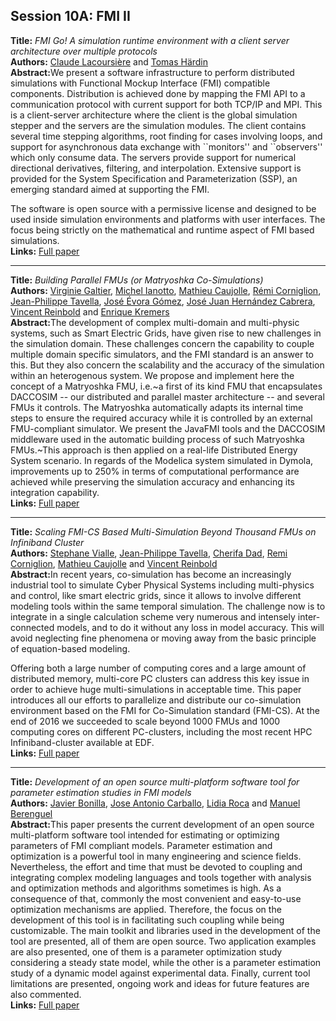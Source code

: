 <h2>Session 10A: FMI II</h2>
<p>
<b>Title:</b> <i> FMI Go! A simulation runtime environment with a client server   architecture over multiple protocols </i> <br />
<b>Authors:</b> <a href="../authors/author_150.html">Claude Lacoursière</a> and <a href="../authors/author_101.html">Tomas Härdin</a><br />
<b>Abstract:</b>We present a software infrastructure to perform distributed simulations
  with Functional Mockup Interface (FMI) compatible components.
  Distribution is achieved done by mapping the FMI API to a communication
  protocol with current support for both TCP/IP and MPI.  This is a
  client-server architecture where the client is the global simulation
  stepper and the servers are the simulation modules.  The client contains
  several time stepping algorithms, root finding for cases involving loops,
  and support for asynchronous data exchange with ``monitors'' and
  ``observers'' which only consume data.  The servers provide support for
  numerical directional derivatives, filtering, and interpolation.
  Extensive support is provided for the System Specification and
  Parameterization (SSP), an emerging standard aimed at supporting the FMI.

  The software is open source with a permissive license and designed to be
  used inside simulation environments and platforms with user interfaces.
  The focus being strictly on the mathematical and runtime aspect of FMI
  based simulations.<br />
<b>Links:</b> <a href="../submissions/ecp17132653_LacoursiereHardin.pdf">Full paper</a></p>
<hr />
<p>
<b>Title:</b> <i> Building Parallel FMUs (or Matryoshka Co-Simulations) </i> <br />
<b>Authors:</b> <a href="../authors/author_81.html">Virginie Galtier</a>, <a href="../authors/author_118.html">Michel Ianotto</a>, <a href="../authors/author_42.html">Mathieu Caujolle</a>, <a href="../authors/author_48.html">Rémi Corniglion</a>, <a href="../authors/author_267.html">Jean-Philippe Tavella</a>, <a href="../authors/author_67.html">José Évora Gómez</a>, <a href="../authors/author_109.html">José Juan Hernández Cabrera</a>, <a href="../authors/author_227.html">Vincent Reinbold</a> and <a href="../authors/author_144.html">Enrique Kremers</a><br />
<b>Abstract:</b>The development of complex multi-domain and multi-physic systems, such as Smart Electric Grids, have given rise to new challenges in the simulation domain. These challenges concern the capability to  couple multiple domain specific simulators, and the FMI standard is an answer to this. But they also concern the scalability and the accuracy of the simulation within an heterogenous system. We propose and implement here the concept of a Matryoshka FMU, i.e.~a first of its kind FMU that encapsulates DACCOSIM -- our distributed and parallel master architecture -- and several FMUs it controls. The Matryoshka automatically adapts its internal time steps to ensure the required accuracy while it is controlled by an external FMU-compliant simulator. We present the JavaFMI tools and the DACCOSIM middleware used in the automatic building process of such Matryoshka FMUs.~This approach is then applied on a real-life Distributed Energy System scenario. In regards of the Modelica system simulated  in Dymola, improvements up to 250% in terms of computational performance are achieved while preserving the simulation accuracy and enhancing its integration capability.<br />
<b>Links:</b> <a href="../submissions/ecp17132663_GaltierIanottoCaujolleCorniglionTavellaEvoragomezHernandezcabreraReinboldKremers.pdf">Full paper</a></p>
<hr />
<p>
<b>Title:</b> <i> Scaling FMI-CS Based Multi-Simulation Beyond Thousand FMUs on Infiniband Cluster </i> <br />
<b>Authors:</b> <a href="../authors/author_288.html">Stephane Vialle</a>, <a href="../authors/author_267.html">Jean-Philippe Tavella</a>, <a href="../authors/author_51.html">Cherifa Dad</a>, <a href="../authors/author_47.html">Remi Corniglion</a>, <a href="../authors/author_42.html">Mathieu Caujolle</a> and <a href="../authors/author_227.html">Vincent Reinbold</a><br />
<b>Abstract:</b>In recent years, co-simulation has become an increasingly industrial tool to simulate Cyber Physical Systems including multi-physics and control, like smart electric grids, since it allows to involve different modeling tools within the same temporal simulation. The challenge now is to integrate in a single calculation scheme very numerous and intensely inter-connected models, and to do it without any loss in model accuracy. This will avoid neglecting fine phenomena or moving away from the basic principle of equation-based modeling.

Offering both a large number of computing cores and a large amount of distributed memory, multi-core PC clusters can address this key issue in order to achieve huge multi-simulations in acceptable time. This paper introduces all our efforts to parallelize and distribute our co-simulation environment based on the FMI for Co-Simulation standard (FMI-CS). At the end of 2016 we succeeded to scale beyond 1000 FMUs and 1000 computing cores on different PC-clusters, including the most recent HPC Infiniband-cluster available at EDF.<br />
<b>Links:</b> <a href="../submissions/ecp17132673_VialleTavellaDadCorniglionCaujolleReinbold.pdf">Full paper</a></p>
<hr />
<p>
<b>Title:</b> <i> Development of an open source multi-platform software tool for parameter estimation studies in FMI models </i> <br />
<b>Authors:</b> <a href="../authors/author_31.html">Javier Bonilla</a>, <a href="../authors/author_40.html">Jose Antonio Carballo</a>, <a href="../authors/author_231.html">Lidia Roca</a> and <a href="../authors/author_25.html">Manuel Berenguel</a><br />
<b>Abstract:</b>This paper presents the current development of an open source multi-platform software tool intended for estimating or optimizing parameters of FMI compliant models. Parameter estimation and optimization is a powerful tool in many engineering and science fields. Nevertheless, the effort and time that must be devoted to coupling and integrating complex modeling languages and tools together with analysis and optimization methods and algorithms sometimes is high. As a consequence of that, commonly the most convenient and easy-to-use optimization mechanisms are applied. Therefore, the focus on the development of this tool is in facilitating such coupling while being customizable. The main toolkit and libraries used in the development of the tool are presented, all of them are open source. Two application examples are also presented, one of them is a parameter optimization study considering a steady state model, while the other is a parameter estimation study of a dynamic model against experimental data. Finally, current tool limitations are presented, ongoing work and ideas for future features are also commented.<br />
<b>Links:</b> <a href="../submissions/ecp17132683_BonillaCarballoRocaBerenguel.pdf">Full paper</a></p>
